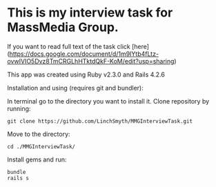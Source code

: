 
# This is my interview task for MassMedia Group.

If you want to read full text of the task click [here] (https://docs.google.com/document/d/1m9IYtb4fLtz-ovwIVIO5Dvz8TmCRGLhHTktdQkF-KoM/edit?usp=sharing)

This app was created using Ruby v2.3.0 and Rails 4.2.6

Installation and using (requires git and bundler):

In terminal go to the directory you want to install it.
Clone repository by running:
```
git clone https://github.com/LinchSmyth/MMGInterviewTask.git
```
Move to the directory:
```
cd ./MMGInterviewTask/
```
Install gems and run:
```
bundle
rails s
```

